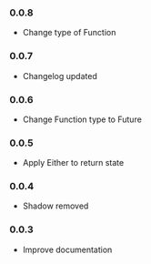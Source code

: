 ### 0.0.8
- Change type of Function

### 0.0.7
- Changelog updated

### 0.0.6
- Change Function type to Future 

### 0.0.5
- Apply Either to return state

### 0.0.4
- Shadow removed

### 0.0.3
- Improve documentation
